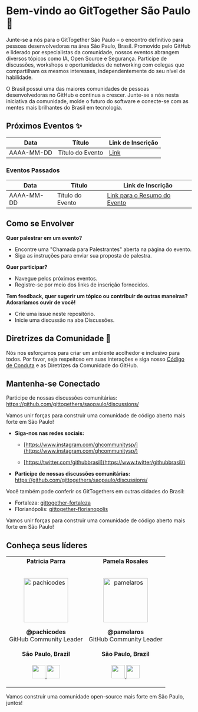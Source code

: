 # Bem-vindo ao GitTogether São Paulo 🚀

Junte-se a nós para o GitTogether São Paulo – o encontro definitivo para pessoas desenvolvedoras na área São Paulo, Brasil. Promovido pelo GitHub e liderado por especialistas da comunidade, nossos eventos abrangem diversos tópicos como IA, Open Source e Segurança. Participe de discussões, workshops e oportunidades de networking com colegas que compartilham os mesmos interesses, independentemente do seu nível de habilidade.

O Brasil possui uma das maiores comunidades de pessoas desenvolvedoras no GitHub e continua a crescer. Junte-se a nós nesta iniciativa da comunidade, molde o futuro do software e conecte-se com as mentes mais brilhantes do Brasil em tecnologia.

## Próximos Eventos ✨

| Data | Título | Link de Inscrição |
|------------|-------------|-------------------|
| AAAA-MM-DD | Título do Evento | [Link]() |

### Eventos Passados

| Data | Título | Link de Inscrição |
|------------|-------------|---------------------|
| AAAA-MM-DD | Título do Evento | [Link para o Resumo do Evento]() |

## Como se Envolver

**Quer palestrar em um evento?**
- Encontre uma "Chamada para Palestrantes" aberta na página do evento.
- Siga as instruções para enviar sua proposta de palestra.

**Quer participar?**
- Navegue pelos próximos eventos.
- Registre-se por meio dos links de inscrição fornecidos.

**Tem feedback, quer sugerir um tópico ou contribuir de outras maneiras? Adoraríamos ouvir de você!**
- Crie uma issue neste repositório.
- Inicie uma discussão na aba Discussões.

## Diretrizes da Comunidade 🤝

Nós nos esforçamos para criar um ambiente acolhedor e inclusivo para todos. Por favor, seja respeitoso em suas interações e siga nosso [Código de Conduta](link) e as Diretrizes da Comunidade do GitHub.

## Mantenha-se Conectado

Participe de nossas discussões comunitárias: https://github.com/gittogethers/saopaulo/discussions/

Vamos unir forças para construir uma comunidade de código aberto mais forte em São Paulo!

*   **Siga-nos nas redes sociais:**
    
    *   [https://www.instagram.com/ghcommunitysp/](https://www.instagram.com/ghcommunitysp/)
        
    *   [https://twitter.com/githubbrasil](https://www.twitter/githubbrasil/)
        
*   **Participe de nossas discussões comunitárias:** https://github.com/gittogethers/saopaulo/discussions/

  Você também pode conferir os GitTogethers em outras cidades do Brasil:

- Fortaleza: [gittogether-fortaleza](https://github.com/gittogether/fortaleza)
- Florianópolis: [gittogether-florianopolis](https://github.com/gittogether/florianopolis)
    
Vamos unir forças para construir uma comunidade de código aberto mais forte em São Paulo!

Conheça seus líderes
--------------------
<table align="center">
  <tr align="center">
    <td>
      <strong>Patricia Parra</strong>
      <p align="center">
        <br>
        <a href="https://www.instagram.com/pachicodes/">
          <img src="https://avatars.githubusercontent.com/u/44537285?v=4"  height="120" alt="pachicodes">
        </a>
      </p>
      <p align="center">
        <strong>@pachicodes</strong><br>
        GitHub Community Leader<br>
        <br><strong>São Paulo, Brazil</strong><br>
        <br>
        <a href="https://github.com/pachicodes">
          <img src="http://www.iconninja.com/files/241/825/211/round-collaboration-social-github-code-circle-network-icon.svg" width="36" height = "36"/>
        </a>
        <a href="https://www.linkedin.com/in/pachiparra/">
          <img src="http://www.iconninja.com/files/863/607/751/network-linkedin-social-connection-circular-circle-media-icon.svg" width="36" height="36"/>
        </a>
      </p>
    </td>
    <td>
      <strong>Pamela Rosales</strong>
      <p align="center">
        <br>
        <a href="https://www.instagram.com/pamelaros/">
          <img src="https://avatars.githubusercontent.com/u/12487823?v=4"  height="120" alt="pamelaros">
        </a>
      </p>
      <p align="center">
        <strong>@pamelaros</strong><br>
    GitHub Community Leader<br>
        <br><strong>São Paulo, Brazil</strong><br>
        <br>
        <a href="https://github.com/pamelars86">
          <img src="http://www.iconninja.com/files/241/825/211/round-collaboration-social-github-code-circle-network-icon.svg" width="36" height = "36"/>
        </a>
        <a href="https://www.linkedin.com/in/pamela-rosales-079624102">
          <img src="http://www.iconninja.com/files/863/607/751/network-linkedin-social-connection-circular-circle-media-icon.svg" width="36" height="36"/>
        </a>
      </p>
    </td>
  </tr>
</table>


Vamos construir uma comunidade open-source mais forte em São Paulo, juntos!

